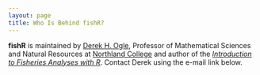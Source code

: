```yaml
---
layout: page
title: Who Is Behind fishR?
---
```


**fishR** is maintained by [Derek H. Ogle](http://derekogle.com), Professor of Mathematical Sciences and Natural Resources at [Northland College](http://northland.edu) and author of the [*Introduction to Fisheries Analyses with R*](http://derekogle.com/IFAR/).  Contact Derek using the e-mail link below.
